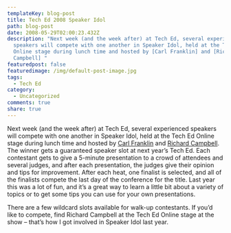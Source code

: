 ```yaml
---
templateKey: blog-post
title: Tech Ed 2008 Speaker Idol
path: blog-post
date: 2008-05-29T02:00:23.432Z
description: "Next week (and the week after) at Tech Ed, several experienced
  speakers will compete with one another in Speaker Idol, held at the Tech Ed
  Online stage during lunch time and hosted by [Carl Franklin] and [Richard
  Campbell] "
featuredpost: false
featuredimage: /img/default-post-image.jpg
tags:
  - Tech Ed
category:
  - Uncategorized
comments: true
share: true
---
```

<!--StartFragment-->

Next week (and the week after) at Tech Ed, several experienced speakers will compete with one another in Speaker Idol, held at the Tech Ed Online stage during lunch time and hosted by [Carl Franklin](http://www.intellectualhedonism.com/) and [Richard Campbell](http://www.campbellassociates.ca/blog/default.aspx). The winner gets a guaranteed speaker slot at next year’s Tech Ed. Each contestant gets to give a 5-minute presentation to a crowd of attendees and several judges, and after each presentation, the judges give their opinion and tips for improvement. After each heat, one finalist is selected, and all of the finalists compete the last day of the conference for the title. Last year this was a lot of fun, and it’s a great way to learn a little bit about a variety of topics or to get some tips you can use for your own presentations.

There are a few wildcard slots available for walk-up contestants. If you’d like to compete, find Richard Campbell at the Tech Ed Online stage at the show – that’s how I got involved in Speaker Idol last year.

<!--EndFragment-->